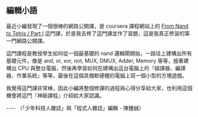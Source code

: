 ## 編輯小語

最近小編發現了一個很棒的網路公開課，是 coursera 課程網站上的 [From Nand to Tetris / Part I](https://www.coursera.org/course/nand2tetris1) 這門課，於是我去修了這門課並作了習題，這是我真正修習的第一門網路公開課。

這門課程是教授學生如何從一個最基礎的 nand 邏輯閘開始，一路往上建構出所有基礎元件，像是 and, or, xor, not, MUX, DMUX, Adder, Memory 等等，接著建構出 CPU 與整台電腦，然後再學習如何在建構出這台電腦上的『組譯器、編譯器、作業系統』等等，最後在這個具備軟硬體的電腦上寫一個小型的方塊遊戲。

我覺得這門課非常棒，因此小編將整個修課的過程與心得分享給大家，也利用這個機會將這門『神級課程』介紹給大家認識。

---- （「少年科技人雜誌」與「程式人雜誌」編輯 - 陳鍾誠）

